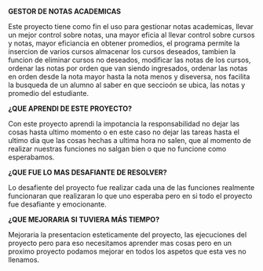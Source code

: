   **GESTOR DE NOTAS ACADEMICAS**

  Este proyecto tiene como fin el uso para gestionar notas academicas, llevar un mejor control sobre notas, una mayor eficia al llevar control sobre cursos y notas, mayor eficiancia en obtener promedios, el programa permite la insercion de varios cursos almacenar los cursos deseados, tambien la funcion de eliminar cursos no deseados, modificar las notas de los cursos, ordenar las notas por orden que van siendo ingresados, ordenar las notas en orden desde la nota mayor hasta la nota menos y diseversa, nos facilita la busqueda de un alumno al saber en que seccioón se ubica, las notas y promedio del estudiante.

  **¿QUE APRENDI DE ESTE PROYECTO?**
  
  Con este proyecto aprendi la impotancia la responsabilidad no dejar las cosas hasta ultimo momento o en este caso no dejar las tareas hasta el ultimo dia que las cosas hechas a ultima hora no salen, que al momento de realizar nuestras funciones no salgan bien o que no funcione como esperabamos.

  **¿QUE FUE LO MAS DESAFIANTE DE RESOLVER?**

  Lo desafiente del proyecto fue realizar cada una de las funciones realmente funcionaran que realizaran lo que uno esperaba pero en si todo el proyecto fue desafiante y emocionante.


  **¿QUE MEJORARIA SI TUVIERA MÁS TIEMPO?**

  Mejoraria la presentacion esteticamente del proyecto, las ejecuciones del proyecto pero para eso necesitamos aprender mas cosas pero en un proximo proyecto podamos mejorar en todos los aspetos que esta ves no llenamos.
